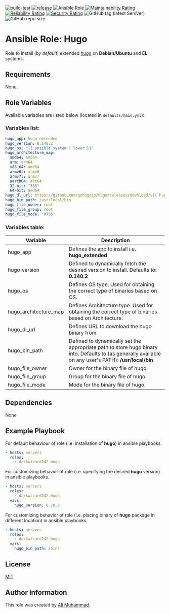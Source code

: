 [![build-test](https://github.com/darkwizard242/ansible-role-hugo/workflows/build-and-test/badge.svg?branch=master)](https://github.com/darkwizard242/ansible-role-hugo/actions?query=workflow%3Abuild-and-test) [![release](https://github.com/darkwizard242/ansible-role-hugo/workflows/release/badge.svg)](https://github.com/darkwizard242/ansible-role-hugo/actions?query=workflow%3Arelease) ![Ansible Role](https://img.shields.io/ansible/role/d/darkwizard242/hugo) [![Maintainability Rating](https://sonarcloud.io/api/project_badges/measure?project=ansible-role-hugo&metric=sqale_rating)](https://sonarcloud.io/dashboard?id=ansible-role-hugo) [![Reliability Rating](https://sonarcloud.io/api/project_badges/measure?project=ansible-role-hugo&metric=reliability_rating)](https://sonarcloud.io/dashboard?id=ansible-role-hugo) [![Security Rating](https://sonarcloud.io/api/project_badges/measure?project=ansible-role-hugo&metric=security_rating)](https://sonarcloud.io/dashboard?id=ansible-role-hugo) ![GitHub tag (latest SemVer)](https://img.shields.io/github/tag/darkwizard242/ansible-role-hugo?label=release) ![GitHub repo size](https://img.shields.io/github/repo-size/darkwizard242/ansible-role-hugo?color=orange&style=flat-square)

# Ansible Role: Hugo

Role to install (_by default_) extended [hugo](https://github.com/gohugoio/hugo) on **Debian/Ubuntu** and **EL** systems.

## Requirements

None.

## Role Variables

Available variables are listed below (located in `defaults/main.yml`):

### Variables list:

```yaml
hugo_app: hugo_extended
hugo_version: 0.140.2
hugo_os: "{{ ansible_system | lower }}"
hugo_architecture_map:
  amd64: amd64
  arm: arm64
  x86_64: amd64
  armv6l: armv6
  armv7l: armv7
  aarch64: arm64
  32-bit: "386"
  64-bit: amd64
hugo_dl_url: https://github.com/gohugoio/hugo/releases/download/v{{ hugo_version }}/{{ hugo_app }}_{{ hugo_version }}_{{ hugo_os }}-{{ hugo_architecture_map[ansible_architecture] }}.tar.gz
hugo_bin_path: /usr/local/bin
hugo_file_owner: root
hugo_file_group: root
hugo_file_mode: '0755'
```

### Variables table:

Variable              | Description
--------------------- | ------------------------------------------------------------------------------------------------------------------------------------------------------
hugo_app              | Defines the app to install i.e. **hugo_extended**
hugo_version          | Defined to dynamically fetch the desired version to install. Defaults to: **0.140.2**
hugo_os               | Defines OS type. Used for obtaining the correct type of binaries based on OS.
hugo_architecture_map | Defines Architecture type. Used for obtaining the correct type of binaries based on Architecture.
hugo_dl_url           | Defines URL to download the hugo binary from.
hugo_bin_path         | Defined to dynamically set the appropriate path to store hugo binary into. Defaults to (as generally available on any user's PATH): **/usr/local/bin**
hugo_file_owner       | Owner for the binary file of hugo.
hugo_file_group       | Group for the binary file of hugo.
hugo_file_mode        | Mode for the binary file of hugo.

## Dependencies

None

## Example Playbook

For default behaviour of role (i.e. installation of **hugo**) in ansible playbooks.

```yaml
- hosts: servers
  roles:
    - darkwizard242.hugo
```

For customizing behavior of role (i.e. specifying the desired **hugo** version) in ansible playbooks.

```yaml
- hosts: servers
  roles:
    - darkwizard242.hugo
  vars:
    hugo_version: 0.78.2
```

For customizing behavior of role (i.e. placing binary of **hugo** package in different location) in ansible playbooks.

```yaml
- hosts: servers
  roles:
    - darkwizard242.hugo
  vars:
    hugo_bin_path: /bin/
```

## License

[MIT](https://github.com/darkwizard242/ansible-role-hugo/blob/master/LICENSE)

## Author Information

This role was created by [Ali Muhammad](https://www.alimuhammad.dev/).
